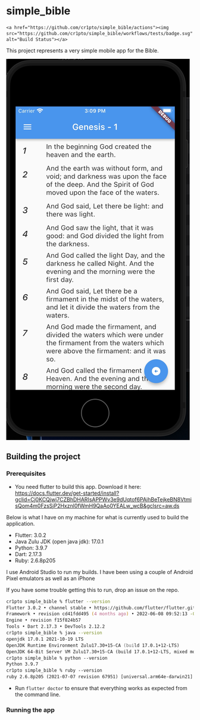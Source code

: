 # simple_bible
    <a href="https://github.com/cr1pto/simple_bible/actions"><img src="https://github.com/cr1pto/simple_bible/workflows/tests/badge.svg" alt="Build Status"></a>

This project represents a very simple mobile app for the Bible.

![Simple Bible](/screen_samples/simple_bible.jpeg?raw=true "Simple Bible")

## Building the project

### Prerequisites

- You need flutter to build this app.  Download it here: https://docs.flutter.dev/get-started/install?gclid=Cj0KCQjwj7CZBhDHARIsAPPWv3e9dUqtof6PAihBeTejkeBN8VtmisQom4m0FzsSjP2Hxznl0fWmH9QaAo0YEALw_wcB&gclsrc=aw.ds

Below is what I have on my machine for what is currently used to build the application.  
- Flutter: 3.0.2
- Java Zulu JDK (open java jdk): 17.0.1
- Python: 3.9.7
- Dart: 2.17.3
- Ruby: 2.6.8p205

I use Android Studio to run my builds. I have been using a couple of Android Pixel emulators as well as an iPhone 

If you have some trouble getting this to run, drop an issue on the repo.

```zsh
cr1pto simple_bible % flutter --version
Flutter 3.0.2 • channel stable • https://github.com/flutter/flutter.git
Framework • revision cd41fdd495 (4 months ago) • 2022-06-08 09:52:13 -0700
Engine • revision f15f824b57
Tools • Dart 2.17.3 • DevTools 2.12.2
cr1pto simple_bible % java --version
openjdk 17.0.1 2021-10-19 LTS
OpenJDK Runtime Environment Zulu17.30+15-CA (build 17.0.1+12-LTS)
OpenJDK 64-Bit Server VM Zulu17.30+15-CA (build 17.0.1+12-LTS, mixed mode, sharing)
cr1pto simple_bible % python --version
Python 3.9.7
cr1pto simple_bible % ruby --version
ruby 2.6.8p205 (2021-07-07 revision 67951) [universal.arm64e-darwin21]
```

- Run `flutter doctor` to ensure that everything works as expected from the command line.
### Running the app

